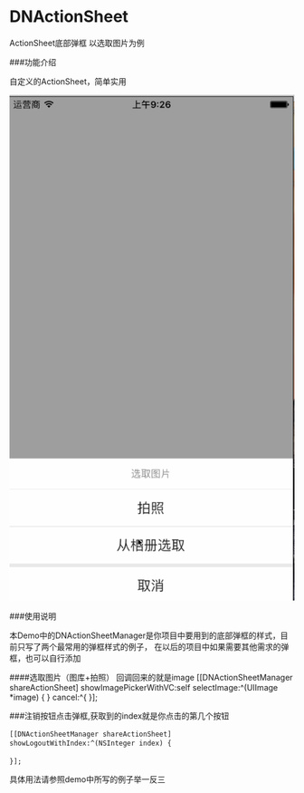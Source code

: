 # DNActionSheet
ActionSheet底部弹框 以选取图片为例

###功能介绍

自定义的ActionSheet，简单实用

![snapshot](https://github.com/626600815/DNActionSheet/blob/master/DNActionSheet/DNActionSheet/ActionSheet.gif)

###使用说明

本Demo中的DNActionSheetManager是你项目中要用到的底部弹框的样式，目前只写了两个最常用的弹框样式的例子，
在以后的项目中如果需要其他需求的弹框，也可以自行添加

####选取图片（图库+拍照） 回调回来的就是image
    [[DNActionSheetManager shareActionSheet] showImagePickerWithVC:self selectImage:^(UIImage *image) {
    } cancel:^{
    }];

###注销按钮点击弹框,获取到的index就是你点击的第几个按钮

    [[DNActionSheetManager shareActionSheet] showLogoutWithIndex:^(NSInteger index) {
        
    }];

具体用法请参照demo中所写的例子举一反三
